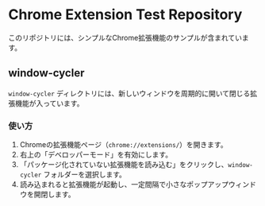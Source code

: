 # Chrome Extension Test Repository

このリポジトリには、シンプルなChrome拡張機能のサンプルが含まれています。

## window-cycler

`window-cycler` ディレクトリには、新しいウィンドウを周期的に開いて閉じる拡張機能が入っています。

### 使い方
1. Chromeの拡張機能ページ（`chrome://extensions/`）を開きます。
2. 右上の「デベロッパーモード」を有効にします。
3. 「パッケージ化されていない拡張機能を読み込む」をクリックし、`window-cycler` フォルダーを選択します。
4. 読み込まれると拡張機能が起動し、一定間隔で小さなポップアップウィンドウを開閉します。

